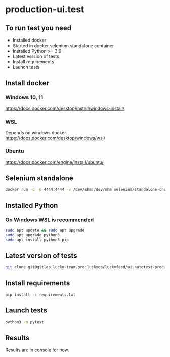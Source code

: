 # production-ui.test



## To run test you need 
 - Installed docker
 - Started in docker selenium standalone container
 - Installed Python >= 3.9
 - Latest version of tests
 - Install requirements
 - Launch tests

## Install docker
### Windows 10, 11
https://docs.docker.com/desktop/install/windows-install/

### WSL
Depends on windows docker 
https://docs.docker.com/desktop/windows/wsl/

### Ubuntu
https://docs.docker.com/engine/install/ubuntu/

## Selenium standalone
```bash
docker run -d -p 4444:4444 -v /dev/shm:/dev/shm selenium/standalone-chrome
```

## Installed Python
### On Windows WSL is recommended
```bash
sudo apt update && sudo apt upgrade
sudo apt upgrade python3
sudo apt install python3-pip
```

## Latest version of tests
```bash
git clone git@gitlab.lucky-team.pro:luckyqa/luckyfeed/ui.autotest-production.git
```

## Install requirements
```bash
pip install -r requirements.txt
```

## Launch tests
```bash
python3 -m pytest
```

## Results
Results are in console for now.